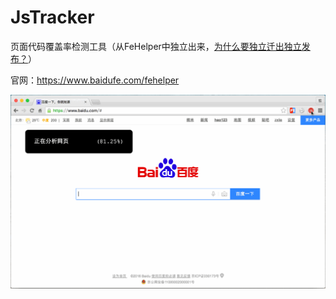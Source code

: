 # JsTracker
页面代码覆盖率检测工具（从FeHelper中独立出来，[为什么要独立迁出独立发布？](https://www.baidufe.com/item/7a4d74274ac3a7abcae2.html)）

官网：https://www.baidufe.com/fehelper

![JsTracker](/screenshot/js-tracker.gif)